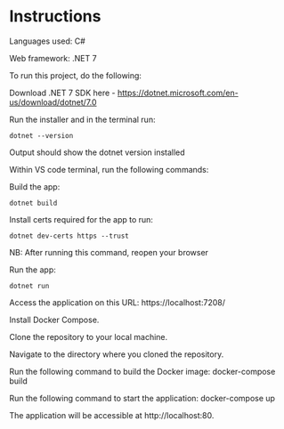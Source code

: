 # Instructions

Languages used: C#

Web framework: .NET 7

To run this project, do the following:

Download .NET 7 SDK here - https://dotnet.microsoft.com/en-us/download/dotnet/7.0

Run the installer and in the terminal run: 

```dotnet --version```

Output should show the dotnet version installed



Within VS code terminal, run the following commands:

Build the app:

```dotnet build```

Install certs required for the app to run:

```dotnet dev-certs https --trust```

NB: After running this command, reopen your browser


Run the app: 

```dotnet run```

Access the application on this URL: https://localhost:7208/



Install Docker Compose.

Clone the repository to your local machine.

Navigate to the directory where you cloned the repository.

Run the following command to build the Docker image:
   docker-compose build

Run the following command to start the application:
   docker-compose up

The application will be accessible at http://localhost:80.


